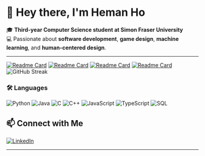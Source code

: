 # 👋 Hey there, I'm Heman Ho

🎓 **Third-year Computer Science student at Simon Fraser University**  
💻 Passionate about **software development**, **game design**, **machine learning**, and **human-centered design**.  

---

[![Readme Card](https://github-readme-stats.vercel.app/api/pin/?username=Heman-Ho&repo=MemoryHub&theme=tokyonight)](https://github.com/Heman-Ho/MemoryHub)
[![Readme Card](https://github-readme-stats.vercel.app/api/pin/?username=artinSha&repo=SpeakFastApp-Frontend&theme=tokyonight)](https://github.com/artinSha/SpeakFastApp-Frontend)
[![Readme Card](https://github-readme-stats.vercel.app/api/pin/?username=Heman-Ho&repo=leetcode-llm-tutor&theme=tokyonight)](https://github.com/Heman-Ho/leetcode-llm-tutor)
[![Readme Card](https://github-readme-stats.vercel.app/api/pin/?username=Heman-Ho&repo=Treasure-Game&theme=tokyonight)](https://github.com/Heman-Ho/Treasure-Game)
![GitHub Streak](https://streak-stats.demolab.com?user=Heman-Ho&theme=tokyonight&border_radius=10)


### 🛠️ Languages
![Python](https://img.shields.io/badge/Python-3776AB?style=for-the-badge&logo=python&logoColor=white)
![Java](https://img.shields.io/badge/Java-007396?style=for-the-badge&logo=java&logoColor=white)
![C](https://img.shields.io/badge/C-00599C?style=for-the-badge&logo=c&logoColor=white)
![C++](https://img.shields.io/badge/C++-00599C?style=for-the-badge&logo=cplusplus&logoColor=white)
![JavaScript](https://img.shields.io/badge/JavaScript-F7DF1E?style=for-the-badge&logo=javascript&logoColor=black)
![TypeScript](https://img.shields.io/badge/TypeScript-3178C6?style=for-the-badge&logo=typescript&logoColor=white)
![SQL](https://img.shields.io/badge/SQL-4479A1?style=for-the-badge&logo=postgresql&logoColor=white)

## 📫 Connect with Me

[![LinkedIn](https://img.shields.io/badge/LinkedIn-HemanHo-blue?style=for-the-badge&logo=linkedin)](https://www.linkedin.com/in/heman-ho-06168a306)

---


